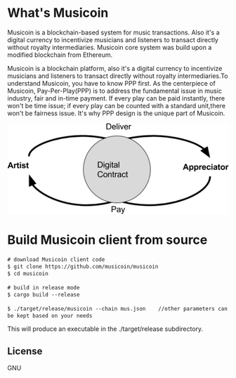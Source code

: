 # What's Musicoin

Musicoin is a blockchain-based system for music transactions. Also it's a digital currency to incentivize musicians and listeners to transact directly without royalty intermediaries. Musicoin core system was build upon a modified blockchain from Ethereum.


Musicoin is a blockchain platform, also it's a digital currency to incentivize musicians and listeners to transact directly without royalty intermediaries.To understand Musicoin, you have to know PPP first. As the centerpiece of Musicoin, Pay-Per-Play(PPP) is to address the fundamental issue in music industry, fair and in-time payment. If every play can be paid instantly, there won't be time issue; if every play can be counted with a standard unit,there won't be fairness issue. It's why PPP design is the unique part of Musicoin.

<img src = "images/ppp.png">

# Build Musicoin client from source

```
# download Musicoin client code
$ git clone https://github.com/musicoin/musicoin
$ cd musicoin

# build in release mode
$ cargo build --release

$ ./target/release/musicoin --chain mus.json    //other parameters can be kept based on your needs

```

This will produce an executable in the ./target/release subdirectory.

## License
GNU
